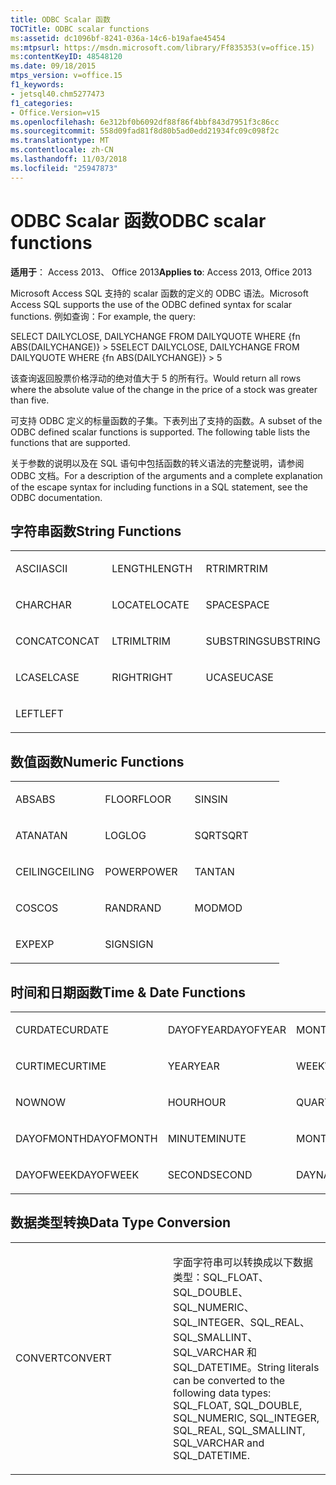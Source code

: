 ```yaml
---
title: ODBC Scalar 函数
TOCTitle: ODBC scalar functions
ms:assetid: dc1096bf-8241-036a-14c6-b19afae45454
ms:mtpsurl: https://msdn.microsoft.com/library/Ff835353(v=office.15)
ms:contentKeyID: 48548120
ms.date: 09/18/2015
mtps_version: v=office.15
f1_keywords:
- jetsql40.chm5277473
f1_categories:
- Office.Version=v15
ms.openlocfilehash: 6e312bf0b6092df88f86f4bbf843d7951f3c86cc
ms.sourcegitcommit: 558d09fad81f8d80b5ad0edd21934fc09c098f2c
ms.translationtype: MT
ms.contentlocale: zh-CN
ms.lasthandoff: 11/03/2018
ms.locfileid: "25947873"
---
```

# <a name="odbc-scalar-functions"></a><span data-ttu-id="aafcf-102">ODBC Scalar 函数</span><span class="sxs-lookup"><span data-stu-id="aafcf-102">ODBC scalar functions</span></span>


<span data-ttu-id="aafcf-103">**适用于**： Access 2013、 Office 2013</span><span class="sxs-lookup"><span data-stu-id="aafcf-103">**Applies to**: Access 2013, Office 2013</span></span>

<span data-ttu-id="aafcf-104">Microsoft Access SQL 支持的 scalar 函数的定义的 ODBC 语法。</span><span class="sxs-lookup"><span data-stu-id="aafcf-104">Microsoft Access SQL supports the use of the ODBC defined syntax for scalar functions.</span></span> <span data-ttu-id="aafcf-105">例如查询：</span><span class="sxs-lookup"><span data-stu-id="aafcf-105">For example, the query:</span></span>

<span data-ttu-id="aafcf-106">SELECT DAILYCLOSE, DAILYCHANGE FROM DAILYQUOTE WHERE {fn ABS(DAILYCHANGE)} \> 5</span><span class="sxs-lookup"><span data-stu-id="aafcf-106">SELECT DAILYCLOSE, DAILYCHANGE FROM DAILYQUOTE WHERE {fn ABS(DAILYCHANGE)} \> 5</span></span>

<span data-ttu-id="aafcf-107">该查询返回股票价格浮动的绝对值大于 5 的所有行。</span><span class="sxs-lookup"><span data-stu-id="aafcf-107">Would return all rows where the absolute value of the change in the price of a stock was greater than five.</span></span>

<span data-ttu-id="aafcf-p102">可支持 ODBC 定义的标量函数的子集。下表列出了支持的函数。</span><span class="sxs-lookup"><span data-stu-id="aafcf-p102">A subset of the ODBC defined scalar functions is supported. The following table lists the functions that are supported.</span></span>

<span data-ttu-id="aafcf-110">关于参数的说明以及在 SQL 语句中包括函数的转义语法的完整说明，请参阅 ODBC 文档。</span><span class="sxs-lookup"><span data-stu-id="aafcf-110">For a description of the arguments and a complete explanation of the escape syntax for including functions in a SQL statement, see the ODBC documentation.</span></span>

## <a name="string-functions"></a><span data-ttu-id="aafcf-111">字符串函数</span><span class="sxs-lookup"><span data-stu-id="aafcf-111">String Functions</span></span>

<table>
<colgroup>
<col style="width: 33%" />
<col style="width: 33%" />
<col style="width: 33%" />
</colgroup>
<tbody>
<tr class="odd">
<td><p><span data-ttu-id="aafcf-112">ASCII</span><span class="sxs-lookup"><span data-stu-id="aafcf-112">ASCII</span></span></p></td>
<td><p><span data-ttu-id="aafcf-113">LENGTH</span><span class="sxs-lookup"><span data-stu-id="aafcf-113">LENGTH</span></span></p></td>
<td><p><span data-ttu-id="aafcf-114">RTRIM</span><span class="sxs-lookup"><span data-stu-id="aafcf-114">RTRIM</span></span></p></td>
</tr>
<tr class="even">
<td><p><span data-ttu-id="aafcf-115">CHAR</span><span class="sxs-lookup"><span data-stu-id="aafcf-115">CHAR</span></span></p></td>
<td><p><span data-ttu-id="aafcf-116">LOCATE</span><span class="sxs-lookup"><span data-stu-id="aafcf-116">LOCATE</span></span></p></td>
<td><p><span data-ttu-id="aafcf-117">SPACE</span><span class="sxs-lookup"><span data-stu-id="aafcf-117">SPACE</span></span></p></td>
</tr>
<tr class="odd">
<td><p><span data-ttu-id="aafcf-118">CONCAT</span><span class="sxs-lookup"><span data-stu-id="aafcf-118">CONCAT</span></span></p></td>
<td><p><span data-ttu-id="aafcf-119">LTRIM</span><span class="sxs-lookup"><span data-stu-id="aafcf-119">LTRIM</span></span></p></td>
<td><p><span data-ttu-id="aafcf-120">SUBSTRING</span><span class="sxs-lookup"><span data-stu-id="aafcf-120">SUBSTRING</span></span></p></td>
</tr>
<tr class="even">
<td><p><span data-ttu-id="aafcf-121">LCASE</span><span class="sxs-lookup"><span data-stu-id="aafcf-121">LCASE</span></span></p></td>
<td><p><span data-ttu-id="aafcf-122">RIGHT</span><span class="sxs-lookup"><span data-stu-id="aafcf-122">RIGHT</span></span></p></td>
<td><p><span data-ttu-id="aafcf-123">UCASE</span><span class="sxs-lookup"><span data-stu-id="aafcf-123">UCASE</span></span></p></td>
</tr>
<tr class="odd">
<td><p><span data-ttu-id="aafcf-124">LEFT</span><span class="sxs-lookup"><span data-stu-id="aafcf-124">LEFT</span></span></p></td>
<td><p></p></td>
<td><p></p></td>
</tr>
</tbody>
</table>


## <a name="numeric-functions"></a><span data-ttu-id="aafcf-125">数值函数</span><span class="sxs-lookup"><span data-stu-id="aafcf-125">Numeric Functions</span></span>

<table>
<colgroup>
<col style="width: 33%" />
<col style="width: 33%" />
<col style="width: 33%" />
</colgroup>
<tbody>
<tr class="odd">
<td><p><span data-ttu-id="aafcf-126">ABS</span><span class="sxs-lookup"><span data-stu-id="aafcf-126">ABS</span></span></p></td>
<td><p><span data-ttu-id="aafcf-127">FLOOR</span><span class="sxs-lookup"><span data-stu-id="aafcf-127">FLOOR</span></span></p></td>
<td><p><span data-ttu-id="aafcf-128">SIN</span><span class="sxs-lookup"><span data-stu-id="aafcf-128">SIN</span></span></p></td>
</tr>
<tr class="even">
<td><p><span data-ttu-id="aafcf-129">ATAN</span><span class="sxs-lookup"><span data-stu-id="aafcf-129">ATAN</span></span></p></td>
<td><p><span data-ttu-id="aafcf-130">LOG</span><span class="sxs-lookup"><span data-stu-id="aafcf-130">LOG</span></span></p></td>
<td><p><span data-ttu-id="aafcf-131">SQRT</span><span class="sxs-lookup"><span data-stu-id="aafcf-131">SQRT</span></span></p></td>
</tr>
<tr class="odd">
<td><p><span data-ttu-id="aafcf-132">CEILING</span><span class="sxs-lookup"><span data-stu-id="aafcf-132">CEILING</span></span></p></td>
<td><p><span data-ttu-id="aafcf-133">POWER</span><span class="sxs-lookup"><span data-stu-id="aafcf-133">POWER</span></span></p></td>
<td><p><span data-ttu-id="aafcf-134">TAN</span><span class="sxs-lookup"><span data-stu-id="aafcf-134">TAN</span></span></p></td>
</tr>
<tr class="even">
<td><p><span data-ttu-id="aafcf-135">COS</span><span class="sxs-lookup"><span data-stu-id="aafcf-135">COS</span></span></p></td>
<td><p><span data-ttu-id="aafcf-136">RAND</span><span class="sxs-lookup"><span data-stu-id="aafcf-136">RAND</span></span></p></td>
<td><p><span data-ttu-id="aafcf-137">MOD</span><span class="sxs-lookup"><span data-stu-id="aafcf-137">MOD</span></span></p></td>
</tr>
<tr class="odd">
<td><p><span data-ttu-id="aafcf-138">EXP</span><span class="sxs-lookup"><span data-stu-id="aafcf-138">EXP</span></span></p></td>
<td><p><span data-ttu-id="aafcf-139">SIGN</span><span class="sxs-lookup"><span data-stu-id="aafcf-139">SIGN</span></span></p></td>
<td><p></p></td>
</tr>
</tbody>
</table>


## <a name="time--date-functions"></a><span data-ttu-id="aafcf-140">时间和日期函数</span><span class="sxs-lookup"><span data-stu-id="aafcf-140">Time & Date Functions</span></span>

<table>
<colgroup>
<col style="width: 33%" />
<col style="width: 33%" />
<col style="width: 33%" />
</colgroup>
<tbody>
<tr class="odd">
<td><p><span data-ttu-id="aafcf-141">CURDATE</span><span class="sxs-lookup"><span data-stu-id="aafcf-141">CURDATE</span></span></p></td>
<td><p><span data-ttu-id="aafcf-142">DAYOFYEAR</span><span class="sxs-lookup"><span data-stu-id="aafcf-142">DAYOFYEAR</span></span></p></td>
<td><p><span data-ttu-id="aafcf-143">MONTH</span><span class="sxs-lookup"><span data-stu-id="aafcf-143">MONTH</span></span></p></td>
</tr>
<tr class="even">
<td><p><span data-ttu-id="aafcf-144">CURTIME</span><span class="sxs-lookup"><span data-stu-id="aafcf-144">CURTIME</span></span></p></td>
<td><p><span data-ttu-id="aafcf-145">YEAR</span><span class="sxs-lookup"><span data-stu-id="aafcf-145">YEAR</span></span></p></td>
<td><p><span data-ttu-id="aafcf-146">WEEK</span><span class="sxs-lookup"><span data-stu-id="aafcf-146">WEEK</span></span></p></td>
</tr>
<tr class="odd">
<td><p><span data-ttu-id="aafcf-147">NOW</span><span class="sxs-lookup"><span data-stu-id="aafcf-147">NOW</span></span></p></td>
<td><p><span data-ttu-id="aafcf-148">HOUR</span><span class="sxs-lookup"><span data-stu-id="aafcf-148">HOUR</span></span></p></td>
<td><p><span data-ttu-id="aafcf-149">QUARTER</span><span class="sxs-lookup"><span data-stu-id="aafcf-149">QUARTER</span></span></p></td>
</tr>
<tr class="even">
<td><p><span data-ttu-id="aafcf-150">DAYOFMONTH</span><span class="sxs-lookup"><span data-stu-id="aafcf-150">DAYOFMONTH</span></span></p></td>
<td><p><span data-ttu-id="aafcf-151">MINUTE</span><span class="sxs-lookup"><span data-stu-id="aafcf-151">MINUTE</span></span></p></td>
<td><p><span data-ttu-id="aafcf-152">MONTHNAME</span><span class="sxs-lookup"><span data-stu-id="aafcf-152">MONTHNAME</span></span></p></td>
</tr>
<tr class="odd">
<td><p><span data-ttu-id="aafcf-153">DAYOFWEEK</span><span class="sxs-lookup"><span data-stu-id="aafcf-153">DAYOFWEEK</span></span></p></td>
<td><p><span data-ttu-id="aafcf-154">SECOND</span><span class="sxs-lookup"><span data-stu-id="aafcf-154">SECOND</span></span></p></td>
<td><p><span data-ttu-id="aafcf-155">DAYNAME</span><span class="sxs-lookup"><span data-stu-id="aafcf-155">DAYNAME</span></span></p></td>
</tr>
</tbody>
</table>


## <a name="data-type-conversion"></a><span data-ttu-id="aafcf-156">数据类型转换</span><span class="sxs-lookup"><span data-stu-id="aafcf-156">Data Type Conversion</span></span>

<table>
<colgroup>
<col style="width: 50%" />
<col style="width: 50%" />
</colgroup>
<tbody>
<tr class="odd">
<td><p><span data-ttu-id="aafcf-157">CONVERT</span><span class="sxs-lookup"><span data-stu-id="aafcf-157">CONVERT</span></span></p></td>
<td><p><span data-ttu-id="aafcf-158">字面字符串可以转换成以下数据类型：SQL_FLOAT、SQL_DOUBLE、SQL_NUMERIC、SQL_INTEGER、SQL_REAL、SQL_SMALLINT、SQL_VARCHAR 和 SQL_DATETIME。</span><span class="sxs-lookup"><span data-stu-id="aafcf-158">String literals can be converted to the following data types: SQL_FLOAT, SQL_DOUBLE, SQL_NUMERIC, SQL_INTEGER, SQL_REAL, SQL_SMALLINT, SQL_VARCHAR and SQL_DATETIME.</span></span></p></td>
</tr>
</tbody>
</table>

